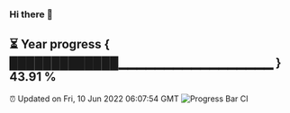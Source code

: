 ### Hi there 👋
⏳ Year progress { █████████████▁▁▁▁▁▁▁▁▁▁▁▁▁▁▁▁▁ } 43.91 %
---
⏰ Updated on Fri, 10 Jun 2022 06:07:54 GMT
![Progress Bar CI](https://github.com/Moyi321/Moyi321/workflows/Progress%20Bar%20CI/badge.svg)
